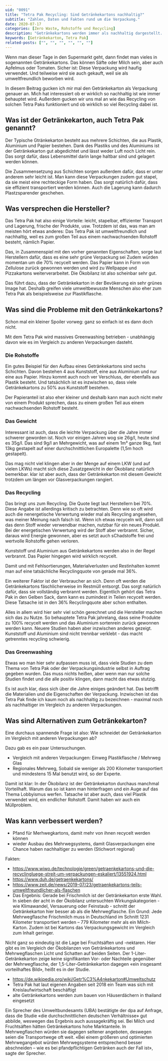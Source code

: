 ```yaml
---
uid: "0091"
title: "Tetra Pak Recycling: Sind Getränkekartons nachhaltig?"
subtitle: "Zahlen, Daten und Fakten rund um die Verpackung."
date: 2020-07-17
categories: [Zero Waste, Rohstoffe und Recycling]
description: "Getränkekartons werden immer als nachhaltig dargestellt. Doch steckt dahinter nur Greenwashing oder funktioniert Tetra Pak Recycling wirklich gut?"
keywords: [Getränkekarton, Tetra Pak]
related-posts: ["", "", "", "", "", ""]
---
```

Wenn man dieser Tage in den Supermarkt geht, dann findet man vieles in sogenannten Getränkekartons. Das können Säfte oder Milch sein, aber auch Apfelmus oder Tomaten. Sicher ist: Diese Verpackung wird haufig verwendet. Und teilweise wird sie auch gekauft, weil sie als umweltfreundlich beworben wird.

In diesem Beitrag gucken ich mir mal den Getränkekarton als Verpackung genauer an. Mich hat interessiert ob er wirklich so nachhaltig ist wie immer behauptet wird. Außerdem gucken wir uns mal an wie das Recycling von solchen Tetra Paks funktioniert und ob wirklich so viel Recycling dabei ist.

## Was ist der Getränkekarton, auch Tetra Pak genannt?
Der Typische Gtränkekarton besteht aus mehrere Schichten, die aus Plastik, Aluminium und Papier bestehen. Dank des Plastiks und des Aluminiums ist der Getränkekarton gut abgedichtet und lässt weder Luft noch Licht rein. Das sorgt dafür, dass Lebensmittel darin lange haltbar sind und gelagert werden können.

Die Zusammensetzung aus Schichten sorgen außerdem dafür, dass er unter anderem sehr leicht ist. Man kann diese Verpackungen zudem gut stapel, da sie meist eine rechteckige Form haben. Das sorgt natürlich dafür, dass sie effizient transportiert werden können. Auch die Lagerung kann dadurch Plastzsparender geschehen.

## Was versprechen die Hersteller?
Das Tetra Pak hat also einige Vorteile: leicht, stapelbar, effizienter Transport und Lagerung, frische der Produkte, usw. Trotzdem ist das, was man am meisten hört etwas anderes: Das Tetra Pak ist umweltfreundlich und nachhaltig, weil es zum großen Teil aus einem nachwachsenden Rohstoff besteht, nämlich Papier.

Das, in Zusammenspiel mit den vorher genannten Eigenschaften, sorge laut Herstellern dafür, dass es eine sehr grüne Verpackung sei Zudem würden momentan um die 70% recycelt werden. Das Papier kann in Form von Zellulose zurück gewonnen werden und wird zu Wellpappe und Pizzakartons weiterverarbeitet. Die Ökobilanz ist also scheinbar sehr gut.

Das führt dazu, dass der Getränkekarton in der Bevökerung ein sehr grünes Image hat. Deshalb greifen viele umweltbewusste Menschen also eher zum Tetra Pak als beispielsweise zur Plastikflasche.

## Was sind die Probleme mit den Getränkekartons?
Schon mal ein kleiner Spoiler vorweg: ganz so einfach ist es dann doch nicht.

Mit dem Tetra Pak wird massives Greenwashing betrieben - unabhängig davon wie es im Vergleich zu anderen Verpackungen dasteht.

### Die Rohstoffe
Ein gutes Beispiel für den Aufbau eines Getränkekartons sind sechs Schichten. Davon bestehen 4 aus Kunststoff, eine aus Aluminium und nur eine aus Papier. Hinzu kommt auch noch ver Verschluss, der ebenfalls aus Plastik besteht. Und tatsächlich ist es inzwischen so, dass viele Getränkekartons zu 50% aus Kunststoff bestehen.

Der Papieranteil ist also eher kleiner und deshalb kann man auch nicht mehr von einem Produkt sprechen, dass zu einem großen Teil aus einem nachwachsenden Rohstoff besteht.

### Das Gewicht
Interessant ist auch, dass die leichte Verpackung über die Jahre immer schwerer geworden ist. Noch vor einigen Jahren wog sie 26g/l, heute sind es 35g/l. Das sind 9g/l an Mehrgewicht, was auf einem 1m³ ganze 9kg, fast 13kg gestapelt auf einer durchschnittlichen Europalette (1,5m hoch gestapelt).

Das mag nicht viel klingen aber in der Menge auf einem LKW (und auf vielen LKWs) macht sich diese Zusatzgewicht in der Ökobilanz natürlich bemerkbar. klar ist aber auch, dass der Getränkekarton mit diesem Gewicht trotzdem um längen vor Glasverpackungen rangiert.

### Das Recycling
Das bringt uns zum Recycling. Die Quote liegt laut Herstellern bei 70%. Diese Angabe ist allerdings kritisch zu betrachten. Denn wie so oft wird auch die nenergetische Verwertung wieder mal als Recycling angesehen, was meiner Meinung nach falsch ist. Wenn ich etwas recyceln will, dann soll das denn Stoff wieder verwendbar machen, nutzbar für ein neues Produkt. Bei der energetischen Verwertung wird der Stoff aber verbrannt. Sicher, daraus wird Energie gewonnen, aber es setzt auch sChadstoffe frei und wertvolle Rohstoffe gehen verloren.

Kunststoff und Aluminium aus Getränkekartons werden also in der Regel verbrannt. Das Papier hingegen wird wirklich recycelt.

Damit und mit Fehlsortierungen, Materialverlusten und Restinhalten kommt man auf eine tatsächliche Recyclingquote von gerade mal 36%.

Ein weiterer Faktor ist der Verbraucher an sich. Denn oft werden die Getränkekartons fäschlicherweise im Restmüll entsorgt. Das sorgt natürlich dafür, dass sie vollständig verbrannt werden. Eigentlich gehört das Tetra Pak in den Gelben Sack, dann kann es zumindest in Teilen recycelt werden. Diese Tatsache ist in den 36% Recyclingquote aber schon enthalten.

Alles in allem wird hier sehr viel schön gerechnet und die Hersteller machen sich das zu Nutze. So behauptete Tetra Pak jahrelang, dass seine Produkte zu 100% recycelt werden und das Aluminium sortenrein zurück gewonnen werden kann. Neuere Studien haben aber inzwischen anderes gezeigt. Kunststoff und Aluminium sind nicht trennbar verklebt - das macht getrenntes recycling schwierig.

### Das Greenwashing
Etwas wo man hier sehr aufpassen muss ist, dass viele Studien zu dem Thema von Tetra Pak oder der Verpackungsindustrie selbst in Auftrag gegeben wurden. Das muss nichts heißen, aber wenn man nur solche Studien findet und die alle positiv klingen, dann macht das etwas stutzig.

Es ist auch klar, dass sich über die Jahre einiges geändert hat. Das betrifft die Materialien und die Eigenschaften der Verpackung. Inzwischen ist das Tetra Pak finde ich kaum noch als nachhaltig zu bezeichnen - maximal noch als nachhaltiger im Vergleich zu anderen Verpackungen.

## Was sind Alternativen zum Getränkekarton?
Eine durchaus spannende Frage ist also: Wie schneidet der Getränkekarton im Vergleich mit anderen Verpackungen ab?

Dazu gab es ein paar Untersuchungen.

- Vergleich mit anderen Verpackungen: Einweg Plastikflasche / Mehrweg Glas
- Regionales Mehrweg, Sobald sie weniger als 200 Kilometer transportiert und mindestens 15 Mal benutzt wird, so der Experte.

Damit ist klar: In der Ökobilanz ist der Getränkekarton durchaus manchmal Vorteilhaft. Warum das so ist kann man hinterfragen und ein Auge auf das Thema Lobbyismus werfen. Tatsache ist aber auch, dass viel Plastik verwendet wird, ein endlicher Rohstoff. Damit haben wir auch ein Müllproblem.

## Was kann verbessert werden?
- Pfand für Merhwegkartons, damit mehr von ihnen recycelt werden können
- wieder Ausbau des Mehrwegsystems, damit Glasverpackungen eine Chance haben nachhaltiger zu werden (Stichwort regional)


Fakten:
- https://www.wiwo.de/technologie/green/getraenkekartons-und-die-recyclingluege-streit-um-verpackungen-eskaliert/13551924.html
- https://www.duh.de/getraenkekartons/
- https://www.zeit.de/news/2019-07/23/getraenkekartons-teils-umweltfreundlicher-als-flaschen
- Das Ergebnis: Gerade bei Frischmilch ist der Getränkekarton erste Wahl. In sieben der acht in der Ökobilanz untersuchten Wirkungskategorien - wie Klimawandel, Versauerung oder Feinstaub - schnitt der Getränkekarton hier besser ab als die Mehrwegflasche. Ein Grund: Jede Mehrwegflasche Frischmilch muss in Deutschland im Schnitt 1231 Kilometer transportiert werden – 779 Kilometer mehr als ein Milch-Karton. Zudem ist bei Kartons das Verpackungsgewicht im Vergleich zum Inhalt geringer.

Nicht ganz so eindeutig ist die Lage bei Fruchtsäften und -nektaren. Hier gibt es im Vergleich der Ökobilanzen von Getränkekartons und Mehrwegflaschen Licht und Schatten auf beiden Seiten. Der 1-Liter-Getränkekarton zeige keine signifikanten Vor- oder Nachteile gegenüber der Mehrwegflasche, der 1,5-Liter-Getränkekarton dagegen «ein insgesamt vorteilhaftes Bild», heißt es in der Studie.
- https://de.wikipedia.org/wiki/Getr%C3%A4nkekarton#Umweltschutz
- Tetra Pak hat laut eigenen Angaben seit 2018 ein Team was sich mit Kreislaufwirtschaft beschäftigt
- alte Getränkekartons werden zum bauen von Häuserdächern in thailand eingesetzt

Ein Sprecher des Umweltbundesamts (UBA) bestätigte der dpa auf Anfrage, dass die Studie «die durchschnittlichen deutschen Verhältnisse» gut abbilde, weswegen das Ergebnis auch aussagekräftig sei. Bei Milch und Fruchtsäften hätten Getränkekartons hohe Marktanteile. In Mehrwegflaschen würden sie dagegen seltener angeboten, deswegen seien die Transportwege oft weit. «Bei einem größeren und optimierten Mehrwegangebot würden Mehrwegsysteme entsprechend besser abschneiden – wie es bei pfandpflichtigen Getränken auch der Fall ist», sagte der Sprecher.
